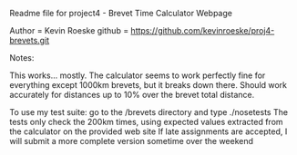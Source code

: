 Readme file for project4 - Brevet Time Calculator Webpage

Author = Kevin Roeske
github = https://github.com/kevinroeske/proj4-brevets.git


Notes:

This works... mostly. The calculator seems to work perfectly fine for everything except 1000km brevets, but it breaks
down there. Should work accurately for distances up to 10% over the brevet total distance.

To use my test suite: go to the /brevets directory and type ./nosetests
The tests only check the 200km times, using expected values extracted from the calculator on the provided web site
If late assignments are accepted, I will submit a more complete version sometime over the weekend
